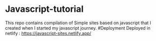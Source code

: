 # Javascript-tutorial
This repo contains compilation of Simple sites based on javascript that I created when I started my javascript journey.
#Deployment
Deployed in netlify : https://javascript-sites.netlify.app/

